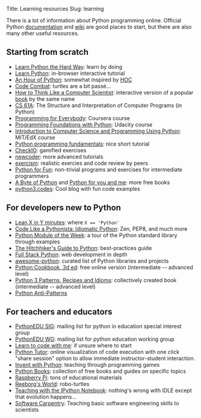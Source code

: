 Title: Learning resources
Slug: learning

There is a lot of information about Python programming online.
Official Python [documentation](https://www.python.org/doc/) and
[wiki](https://wiki.python.org/moin/) are good places to start, but there are
also many other useful resources.


## Starting from scratch

* [Learn Python the Hard Way](http://learnpythonthehardway.org/book/): learn by doing
* [Learn Python](http://www.learnpython.org/): in-browser interactive tutorial
* [An Hour of Python](https://hourofpython.com/): somewhat inspired by [HOC](http://studio.code.org/)
* [Code Combat](http://codecombat.com/): turtles are a bit passé...
* [How to Think Like a Computer Scientist](http://interactivepython.org/runestone/static/thinkcspy/index.html):
  interactive version of a popular [book](http://www.greenteapress.com/thinkpython/) by the same name
* [CS 61A](http://cs61a.org): The Structure and Interpretation of Computer Programs (in Python)
* [Programming for Everybody](https://www.coursera.org/learn/python): Coursera course
* [Programming Foundations with Python](https://www.udacity.com/course/programming-foundations-with-python--ud036): Udacity course
* [Introduction to Computer Science and Programming Using Python](https://www.edx.org/course/introduction-computer-science-mitx-6-00-1x-8): MIT/EdX course
* [Python programming fundamentals](http://www.thinkful.com/learn/python-programming-fundamentals/): nice short tutorial
* [CheckIO](http://www.checkio.org/): gamified exercises
* [newcoder](http://newcoder.io/): more advanced tutorials
* [exercism](http://exercism.io/): realistic exercies and code review by peers
* [Python for Fun](http://openbookproject.net/py4fun/): non-trivial programs and
    exercises for intermediate programmers
* [A Byte of Python](http://www.swaroopch.com/notes/python/) and
  [Python for you and me](http://pymbook.readthedocs.org/en/latest/): more free
  books
* [python3.codes](http://python3.codes): Cool blog with fun code examples

## For developers new to Python

* [Lean X in Y minutes](http://learnxinyminutes.com/docs/python/): where `X == 'Python'`
* [Code Like a Pythonista: Idiomatic Python](http://python.net/~goodger/projects/pycon/2007/idiomatic/handout.html): Zen, PEP8, and much more
* [Python Module of the Week](http://pymotw.com/): a tour of the Python standard library through examples
* [The Hitchhiker's Guide to Python](http://docs.python-guide.org/en/latest/): best-practices guide
* [Full Stack Python](http://www.fullstackpython.com/): web development in depth
* [awesome-python](https://github.com/vinta/awesome-python): curated list of Python libraries and projects
* [Python Cookbook, 3d ed](http://chimera.labs.oreilly.com/books/1230000000393/index.html): free online version (intermediate -- advanced level)
* [Python 3 Patterns, Recipes and Idioms](http://python-3-patterns-idioms-test.readthedocs.org/en/latest/index.html): collectively created book (intermediate -- advanced level)
* [Python Anti-Patterns](http://docs.quantifiedcode.com/python-anti-patterns/)


## For teachers and educators

* [PythonEDU SIG](https://www.python.org/community/sigs/current/edu-sig/): mailing list for python in education special interest group
* [PythonEDU WG](https://mail.python.org/pipermail/pythonedu-wg/): mailing list for python education working group
* [Learn to code with me](http://learntocodewith.me/getting-started/): if unsure where to start
* [Python Tutor](http://pythontutor.com/): online visualization of code execution with one click "share session" option to allow immediate instructor-student interaction.
* [Invent with Python](http://inventwithpython.com/): teaching through programming games
* [Python Books](http://pythonbooks.revolunet.com/): collection of free books and guides on specific topics
* [Raspberry Pi](http://www.raspberrypi.org/): tons of educational materials
* [Reeborg's World](http://reeborg.ca/index_en.html): robo-turtles
* [Teaching with the IPython Notebook](http://nbviewer.ipython.org/gist/jiffyclub/5165431): nothing's wrong with IDLE except that evolution happens...
* [Software Carpentry](http://software-carpentry.org/): Teaching basic software engineering skills to scientists
